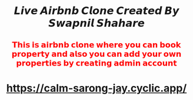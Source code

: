 <h1 align='center'> 𝙇𝙞𝙫𝙚 𝘼𝙞𝙧𝙗𝙣𝙗 𝘾𝙡𝙤𝙣𝙚 𝘾𝙧𝙚𝙖𝙩𝙚𝙙 𝘽𝙮 𝙎𝙬𝙖𝙥𝙣𝙞𝙡 𝙎𝙝𝙖𝙝𝙖𝙧𝙚 </h1>
<h2 align='center' style="color:red"> 𝗧𝗵𝗶𝘀 𝗶𝘀 𝗮𝗶𝗿𝗯𝗻𝗯 𝗰𝗹𝗼𝗻𝗲 𝘄𝗵𝗲𝗿𝗲 𝘆𝗼𝘂 𝗰𝗮𝗻 𝗯𝗼𝗼𝗸 𝗽𝗿𝗼𝗽𝗲𝗿𝘁𝘆 𝗮𝗻𝗱 𝗮𝗹𝘀𝗼 𝘆𝗼𝘂 𝗰𝗮𝗻 𝗮𝗱𝗱 𝘆𝗼𝘂𝗿 𝗼𝘄𝗻 𝗽𝗿𝗼𝗽𝗲𝗿𝘁𝗶𝗲𝘀 𝗯𝘆 𝗰𝗿𝗲𝗮𝘁𝗶𝗻𝗴 𝗮𝗱𝗺𝗶𝗻 𝗮𝗰𝗰𝗼𝘂𝗻𝘁 </h2>

<h1 align='center'>

https://calm-sarong-jay.cyclic.app/

<h1 align='center'>

